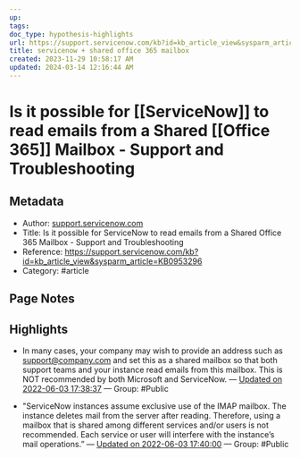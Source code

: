 ```yaml
---
up: 
tags: 
doc_type: hypothesis-highlights
url: https://support.servicenow.com/kb?id=kb_article_view&sysparm_article=KB0953296
title: servicenow + shared office 365 mailbox
created: 2023-11-29 10:58:17 AM
updated: 2024-03-14 12:16:44 AM
---
```

# Is it possible for [[ServiceNow]] to read emails from a Shared [[Office 365]] Mailbox - Support and Troubleshooting

## Metadata
- Author: [support.servicenow.com]()
- Title: Is it possible for ServiceNow to read emails from a Shared Office 365 Mailbox - Support and Troubleshooting
- Reference: https://support.servicenow.com/kb?id=kb_article_view&sysparm_article=KB0953296
- Category: #article

## Page Notes
## Highlights
- In many cases, your company may wish to provide an address such as support@company.com and set this as a shared mailbox so that both support teams and your instance read emails from this mailbox. This is NOT recommended by both Microsoft and ServiceNow. — [Updated on 2022-06-03 17:38:37](https://hyp.is/hwD3iOOFEeyV2a9o-ark_Q/support.servicenow.com/kb?id=kb_article_view&sysparm_article=KB0953296) — Group: #Public

- "ServiceNow instances assume exclusive use of the IMAP mailbox. The instance deletes mail from the server after reading. Therefore, using a mailbox that is shared among different services and/or users is not recommended. Each service or user will interfere with the instance’s mail operations.” — [Updated on 2022-06-03 17:40:00](https://hyp.is/uF3eIuOFEeyppRMqvYwGGg/support.servicenow.com/kb?id=kb_article_view&sysparm_article=KB0953296) — Group: #Public



